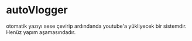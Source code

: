 # autoVlogger
otomatik yazıyı sese çevirip ardındanda youtube'a yükliyecek bir sistemdir. Henüz yapım aşamasındadır.
